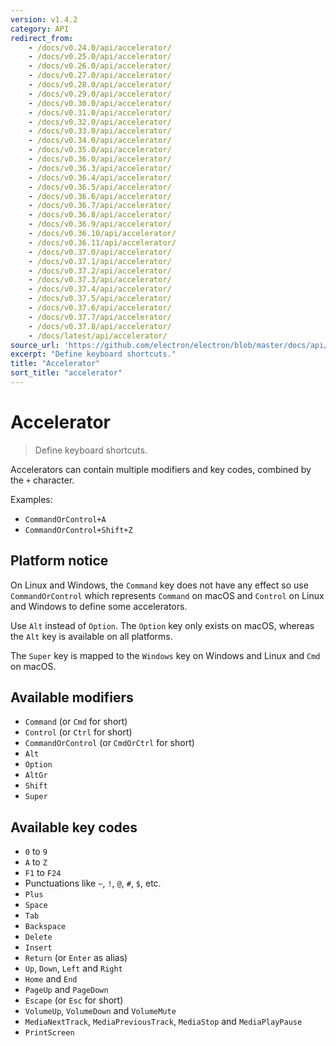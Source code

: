 ```yaml
---
version: v1.4.2
category: API
redirect_from:
    - /docs/v0.24.0/api/accelerator/
    - /docs/v0.25.0/api/accelerator/
    - /docs/v0.26.0/api/accelerator/
    - /docs/v0.27.0/api/accelerator/
    - /docs/v0.28.0/api/accelerator/
    - /docs/v0.29.0/api/accelerator/
    - /docs/v0.30.0/api/accelerator/
    - /docs/v0.31.0/api/accelerator/
    - /docs/v0.32.0/api/accelerator/
    - /docs/v0.33.0/api/accelerator/
    - /docs/v0.34.0/api/accelerator/
    - /docs/v0.35.0/api/accelerator/
    - /docs/v0.36.0/api/accelerator/
    - /docs/v0.36.3/api/accelerator/
    - /docs/v0.36.4/api/accelerator/
    - /docs/v0.36.5/api/accelerator/
    - /docs/v0.36.6/api/accelerator/
    - /docs/v0.36.7/api/accelerator/
    - /docs/v0.36.8/api/accelerator/
    - /docs/v0.36.9/api/accelerator/
    - /docs/v0.36.10/api/accelerator/
    - /docs/v0.36.11/api/accelerator/
    - /docs/v0.37.0/api/accelerator/
    - /docs/v0.37.1/api/accelerator/
    - /docs/v0.37.2/api/accelerator/
    - /docs/v0.37.3/api/accelerator/
    - /docs/v0.37.4/api/accelerator/
    - /docs/v0.37.5/api/accelerator/
    - /docs/v0.37.6/api/accelerator/
    - /docs/v0.37.7/api/accelerator/
    - /docs/v0.37.8/api/accelerator/
    - /docs/latest/api/accelerator/
source_url: 'https://github.com/electron/electron/blob/master/docs/api/accelerator.md'
excerpt: "Define keyboard shortcuts."
title: "Accelerator"
sort_title: "accelerator"
---
```


# Accelerator

> Define keyboard shortcuts.

Accelerators can contain multiple modifiers and key codes, combined by
the `+` character.

Examples:

* `CommandOrControl+A`
* `CommandOrControl+Shift+Z`

## Platform notice

On Linux and Windows, the `Command` key does not have any effect so
use `CommandOrControl` which represents `Command` on macOS and `Control` on
Linux and Windows to define some accelerators.

Use `Alt` instead of `Option`. The `Option` key only exists on macOS, whereas
the `Alt` key is available on all platforms.

The `Super` key is mapped to the `Windows` key on Windows and Linux and
`Cmd` on macOS.

## Available modifiers

* `Command` (or `Cmd` for short)
* `Control` (or `Ctrl` for short)
* `CommandOrControl` (or `CmdOrCtrl` for short)
* `Alt`
* `Option`
* `AltGr`
* `Shift`
* `Super`

## Available key codes

* `0` to `9`
* `A` to `Z`
* `F1` to `F24`
* Punctuations like `~`, `!`, `@`, `#`, `$`, etc.
* `Plus`
* `Space`
* `Tab`
* `Backspace`
* `Delete`
* `Insert`
* `Return` (or `Enter` as alias)
* `Up`, `Down`, `Left` and `Right`
* `Home` and `End`
* `PageUp` and `PageDown`
* `Escape` (or `Esc` for short)
* `VolumeUp`, `VolumeDown` and `VolumeMute`
* `MediaNextTrack`, `MediaPreviousTrack`, `MediaStop` and `MediaPlayPause`
* `PrintScreen`
